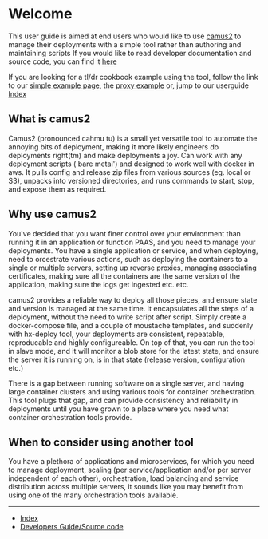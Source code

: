 # Welcome

This user guide is aimed at end users who would like to use [camus2](https://github.com/helix-collective/hx-deploy-tool/releases) to manage their deployments with a simple tool rather than authoring and maintaining scripts
If you would like to read developer documentation and source code, you can find it [here](https://github.com/helix-collective/hx-deploy-tool)

If you are looking for a tl/dr cookbook example using the tool, follow the link to our [simple example page](https://helix-collective.github.io/hx-deploy-tool/docs/userguide/simple-example), the [proxy example](https://helix-collective.github.io/hx-deploy-tool/docs/userguide/proxy-example)
or, jump to our userguide [Index](https://helix-collective.github.io/hx-deploy-tool/docs/1-user-guide.html)

## What is camus2

Camus2 (pronounced cahmu tu) is a small yet versatile tool to automate the annoying bits of deployment, making it more likely engineers do deployments right(tm) and make deployments a joy.
Can work with any deployment scripts ('bare metal') and designed to work well with docker in aws.
It pulls config and release zip files from various sources (eg. local or S3), unpacks into versioned directories, and runs commands to start, stop, and expose them as required.

## Why use camus2

You've decided that you want finer control over your environment than running it in an application or function PAAS, and you need to manage your deployments.
You have a single application or service, and when deploying, need to orcestrate various actions, such as deploying the containers to a single or multiple servers, setting up reverse proxies, managing associating certificates, making sure all the containers are the same version of the application, making sure the logs get ingested etc. etc.

camus2 provides a reliable way to deploy all those pieces, and ensure state and version is managed at the same time. It encapsulates all the steps of a deployment, without the need to write script after script. Simply create a docker-compose file, and a couple of moustache templates, and suddenly with hx-deploy tool, your deployments are consistent, repeatable, reproducable and highly configureable. On top of that, you can run the tool in slave mode, and it will monitor a blob store for the latest state, and ensure the server it is running on, is in that state (release version, configuration etc.)

There is a gap between running software on a single server, and having large container clusters and using various tools for container orchestration. This tool plugs that gap, and can provide consistency and reliability in deployments until you have grown to a place where you need what container orchestration tools provide.


## When to consider using another tool

You have a plethora of applications and microservices, for which you need to manage deployment, scaling (per service/application and/or per server independent of each other), orchestration, load balancing and service distribution across multiple servers,
it sounds like you may benefit from using one of the many orchestration tools available.

---

- [Index](/hx-deploy-tool/docs/userguide/index)
- [Developers Guide/Source code](https://github.com/helix-collective/hx-deploy-tool)
